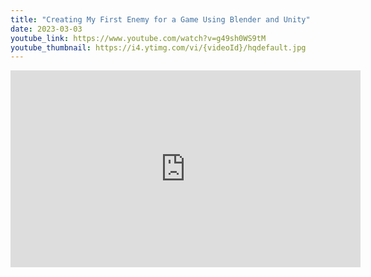 ```yaml
---
title: "Creating My First Enemy for a Game Using Blender and Unity"
date: 2023-03-03
youtube_link: https://www.youtube.com/watch?v=g49sh0WS9tM
youtube_thumbnail: https://i4.ytimg.com/vi/{videoId}/hqdefault.jpg
---
```

<iframe width="560" height="315" src="https://www.youtube.com/embed/g49sh0WS9tM" title="Creating My First Enemy for a Game Using Blender and Unity" frameborder="0" allow="accelerometer; autoplay; clipboard-write; encrypted-media; gyroscope; picture-in-picture; web-share" allowfullscreen></iframe>
